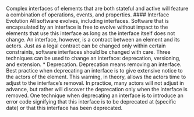 Complex interfaces of elements that are both stateful and active will feature a combination of operations, events, and properties. #### Interface Evolution All software evolves, including interfaces. Software that is encapsulated by an interface is free to evolve without impact to the elements that use this interface as long as the interface itself does not change. An interface, however, is a contract between an element and its actors. Just as a legal contract can be changed only within certain constraints, software interfaces should be changed with care. Three techniques can be used to change an interface: deprecation, versioning, and extension. *  Deprecation. Deprecation means removing an interface. Best practice when deprecating an interface is to give extensive notice to the actors of the element. This warning, in theory, allows the actors time to adjust to the interface’s removal. In practice, many actors will not adjust in advance, but rather will discover the deprecation only when the interface is removed. One technique when deprecating an interface is to introduce an error code signifying that this interface is to be deprecated at (specific date) or that this interface has been deprecated.